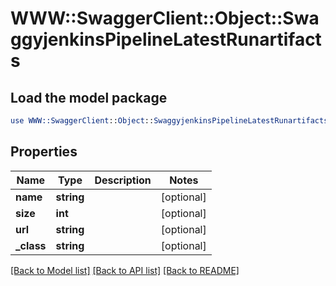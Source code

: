 # WWW::SwaggerClient::Object::SwaggyjenkinsPipelineLatestRunartifacts

## Load the model package
```perl
use WWW::SwaggerClient::Object::SwaggyjenkinsPipelineLatestRunartifacts;
```

## Properties
Name | Type | Description | Notes
------------ | ------------- | ------------- | -------------
**name** | **string** |  | [optional] 
**size** | **int** |  | [optional] 
**url** | **string** |  | [optional] 
**_class** | **string** |  | [optional] 

[[Back to Model list]](../README.md#documentation-for-models) [[Back to API list]](../README.md#documentation-for-api-endpoints) [[Back to README]](../README.md)


